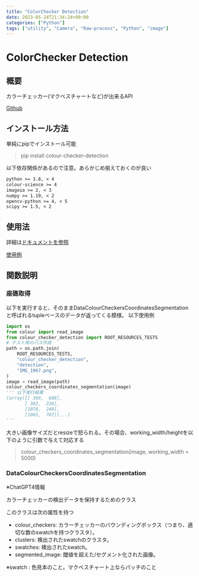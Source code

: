 ```yaml
---
title: "ColorChecker Detection"
date: 2023-05-24T21:34:24+09:00
categories: ["Python"]
tags: ["utility", "Camera", "Raw-process", "Python", "image"]
---
```

# ColorChecker Detection

## 概要

カラーチェッカー(マクベスチャートなど)が出来るAPI

[Github](https://github.com/colour-science/colour-checker-detection)

## インストール方法

単純にpipでインストール可能

> pip install colour-checker-detection

以下依存関係があるので注意。あらかじめ揃えておくのが良い

``` txt
python >= 3.8, < 4
colour-science >= 4
imageio >= 2, < 3
numpy >= 1.19, < 2
opencv-python >= 4, < 5
scipy >= 1.5, < 2
```

## 使用法

詳細は[ドキュメントを参照](https://colour-checker-detection.readthedocs.io/en/latest/reference.html)

[使用例](https://github.com/colour-science/colour-checker-detection/blob/master/colour_checker_detection/examples/examples_detection.ipynb)

## 関数説明

### 座礁取得

以下を実行すると、そのままDataColourCheckersCoordinatesSegmentationと呼ばれるtupleベースのデータが返ってくる模様。
以下使用例
``` python
import os
from colour import read_image
from colour_checker_detection import ROOT_RESOURCES_TESTS
# テスト用のパス作成
path = os.path.join(
    ROOT_RESOURCES_TESTS,
    "colour_checker_detection",
    "detection",
    "IMG_1967.png",
)
image = read_image(path)
colour_checkers_coordinates_segmentation(image)  
''' 以下実行結果
(array([[ 369,  688],
       [ 382,  226],
       [1078,  246],
       [1065,  707]]...)
'''
```

大きい画像サイズだとresizeで怒られる。その場合、working_width/heightを以下のように引数で与えて対応する
> colour_checkers_coordinates_segmentation(image, working_width = 5000)  

### DataColourCheckersCoordinatesSegmentation

※ChatGPT4情報

カラーチェッカーの検出データを保持するためのクラス

このクラスは次の属性を持つ

- colour_checkers: カラーチェッカーのバウンディングボックス（つまり、適切な数のswatchを持つクラスタ）。
- clusters: 検出されたswatchのクラスタ。
- swatches: 検出されたswatch。
- segmented_image: 閾値を超えた/セグメント化された画像。

※swatch : 色見本のこと。マクベスチャート上ならパッチのこと